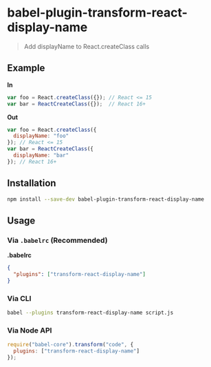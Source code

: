 # babel-plugin-transform-react-display-name

> Add displayName to React.createClass calls

## Example

**In**

```js
var foo = React.createClass({}); // React <= 15
var bar = ReactCreateClass({});  // React 16+
```

**Out**

```js
var foo = React.createClass({
  displayName: "foo"
}); // React <= 15
var bar = ReactCreateClass({
  displayName: "bar"
}); // React 16+
```

## Installation

```sh
npm install --save-dev babel-plugin-transform-react-display-name
```

## Usage

### Via `.babelrc` (Recommended)

**.babelrc**

```json
{
  "plugins": ["transform-react-display-name"]
}
```

### Via CLI

```sh
babel --plugins transform-react-display-name script.js
```

### Via Node API

```javascript
require("babel-core").transform("code", {
  plugins: ["transform-react-display-name"]
});
```
